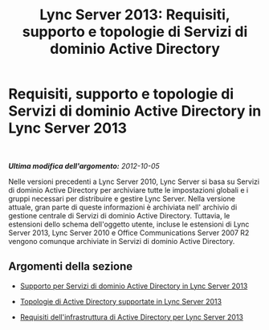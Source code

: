 ﻿---
title: 'Lync Server 2013: Requisiti, supporto e topologie di Servizi di dominio Active Directory'
TOCTitle: Requisiti, supporto e topologie di Servizi di dominio Active Directory
ms:assetid: 95bd160f-bcea-4014-a050-8a3cd2f699c8
ms:mtpsurl: https://technet.microsoft.com/it-it/library/Gg398760(v=OCS.15)
ms:contentKeyID: 49301370
ms.date: 08/24/2015
mtps_version: v=OCS.15
ms.translationtype: HT
---

# Requisiti, supporto e topologie di Servizi di dominio Active Directory in Lync Server 2013

 

_**Ultima modifica dell'argomento:** 2012-10-05_

Nelle versioni precedenti a Lync Server 2010, Lync Server si basa su Servizi di dominio Active Directory per archiviare tutte le impostazioni globali e i gruppi necessari per distribuire e gestire Lync Server. Nella versione attuale, gran parte di queste informazioni è archiviata nell' archivio di gestione centrale di Servizi di dominio Active Directory. Tuttavia, le estensioni dello schema dell'oggetto utente, incluse le estensioni di Lync Server 2013, Lync Server 2010 e Office Communications Server 2007 R2 vengono comunque archiviate in Servizi di dominio Active Directory.

## Argomenti della sezione

  - [Supporto per Servizi di dominio Active Directory in Lync Server 2013](lync-server-2013-active-directory-domain-services-support.md)

  - [Topologie di Active Directory supportate in Lync Server 2013](lync-server-2013-supported-active-directory-topologies.md)

  - [Requisiti dell'infrastruttura di Active Directory per Lync Server 2013](lync-server-2013-active-directory-infrastructure-requirements.md)

